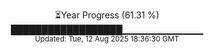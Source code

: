 <p align="center">
⏳Year Progress (61.31 %) <br>
██████████████████▁▁▁▁▁▁▁▁▁▁▁▁ <br>
<sub>Updated: Tue, 12 Aug 2025 18:36:30 GMT</sub>
</p>

